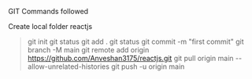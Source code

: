 GIT Commands followed

Create local folder reactjs
> git init
> git status
> git add .
> git status
> git commit -m "first commit"
> git branch -M main
> git remote add origin https://github.com/Anveshan3175/reactjs.git
> git pull origin main --allow-unrelated-histories
> git push -u origin main
